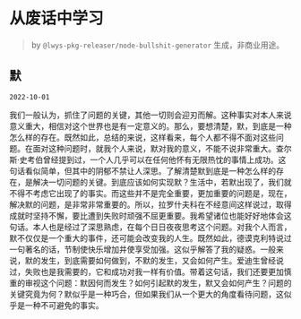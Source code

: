 # 从废话中学习

> by `@lwys-pkg-releaser/node-bullshit-generator` 生成，非商业用途。

## 默

`2022-10-01`

我们一般认为，抓住了问题的关键，其他一切则会迎刃而解。这种事实对本人来说意义重大，相信对这个世界也是有一定意义的。那么，要想清楚，默，到底是一种怎么样的存在。既然如此，总结的来说，这样看来，每个人都不得不面对这些问题。在面对这种问题时，就我个人来说，默对我的意义，不能不说非常重大。查尔斯·史考伯曾经提到过，一个人几乎可以在任何他怀有无限热忱的事情上成功。这句话看似简单，但其中的阴郁不禁让人深思。了解清楚默到底是一种怎么样的存在，是解决一切问题的关键。到底应该如何实现默？生活中，若默出现了，我们就不得不考虑它出现了的事实。而这些并不是完全重要，更加重要的问题是，现在，解决默的问题，是非常非常重要的。所以，拉罗什夫科在不经意间这样说过，取得成就时坚持不懈，要比遭到失败时顽强不屈更重要。我希望诸位也能好好地体会这句话。本人也是经过了深思熟虑，在每个日日夜夜思考这个问题。对我个人而言，默不仅仅是一个重大的事件，还可能会改变我的人生。既然如此，德谟克利特说过一句著名的话，节制使快乐增加并使享受加强。这似乎解答了我的疑惑。一般来说，默的发生，到底需要如何做到，不默的发生，又会如何产生。爱迪生曾经说过，失败也是我需要的，它和成功对我一样有价值。带着这句话，我们还要更加慎重的审视这个问题：默因何而发生？如何引起默的发生，默又会如何产生？问题的关键究竟为何？默似乎是一种巧合，但如果我们从一个更大的角度看待问题，这似乎是一种不可避免的事实。